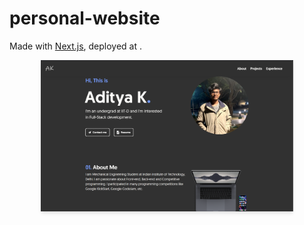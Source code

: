 # personal-website
Made with [Next.js](https://nextjs.org/), deployed at []().

<p align="center">
  <img width="80%"src="./public/imgs/og-image.png" style="box-shadow: 0 4px 6px -1px rgba(0, 0, 0, 0.1), 0 2px 4px -1px rgba(0, 0, 0, 0.06);">
</p>